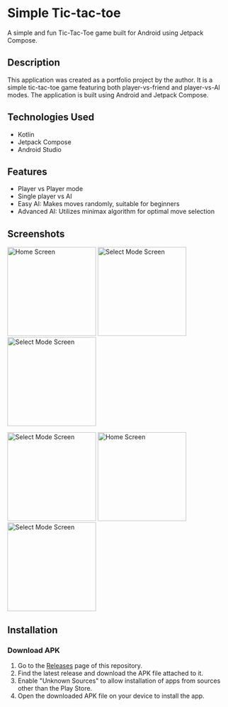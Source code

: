 # Simple Tic-tac-toe

A simple and fun Tic-Tac-Toe game built for Android using Jetpack Compose.

## Description
This application was created as a portfolio project by the author. It is a simple tic-tac-toe game featuring both player-vs-friend and player-vs-AI modes. The application is built using Android and Jetpack Compose.

## Technologies Used

- Kotlin
- Jetpack Compose
- Android Studio

## Features

- Player vs Player mode
- Single player vs AI
- Easy AI: Makes moves randomly, suitable for beginners
- Advanced AI: Utilizes minimax algorithm for optimal move selection
  
## Screenshots

<p>
  <img src="https://drive.google.com/uc?export=view&id=1YcaUDkPccLPipsH0F_9qpHbDT6ZQwbY4" alt="Home Screen" width="200">
  <img src="https://drive.google.com/uc?export=view&id=1agL3r_uwbwT3-jrBOpSFIwOAVbf4ydNM" alt="Select Mode Screen" width="200">
  <img src="https://drive.google.com/uc?export=view&id=13F44OacdHeuIotp7eiM52AWCSjXUv-37" alt="Select Mode Screen" width="200">
</p>
<p>
  <img src="https://drive.google.com/uc?export=view&id=1JiwmB9H1q8_RheSkX0cKf8o7yqxNqKLO" alt="Select Mode Screen" width="200">
  <img src="https://drive.google.com/uc?export=view&id=1FtPH3iHabOAfAuK4yCekocR6dG7ANZ4H" alt="Home Screen" width="200">
  <img src="https://drive.google.com/uc?export=view&id=1FDost1ca7EO4att5e8-SGSXgHVrvf4oe" alt="Select Mode Screen" width="200">
</p>

## Installation

### Download APK

1. Go to the [Releases](https://github.com/AfiqN/simple-tictactoe/releases) page of this repository.
2. Find the latest release and download the APK file attached to it.
3. Enable "Unknown Sources" to allow installation of apps from sources other than the Play Store.
4. Open the downloaded APK file on your device to install the app.
